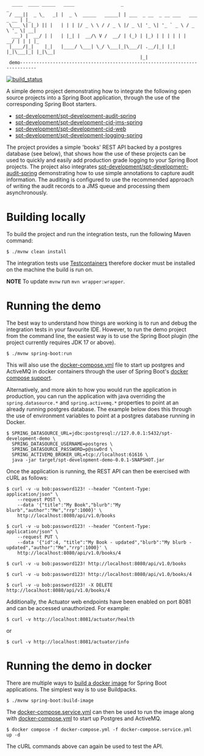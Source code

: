 ````
  ____  ____ _____   ____                 _                                  _   
 / ___||  _ \_   _| |  _ \  _____   _____| | ___  _ __  _ __ ___   ___ _ __ | |_ 
 \___ \| |_) || |   | | | |/ _ \ \ / / _ \ |/ _ \| '_ \| '_ ` _ \ / _ \ '_ \| __|
  ___) |  __/ | |   | |_| |  __/\ V /  __/ | (_) | |_) | | | | | |  __/ | | | |_ 
 |____/|_|    |_|   |____/ \___| \_/ \___|_|\___/| .__/|_| |_| |_|\___|_| |_|\__|
                                                 |_|                                           
 demo----------------------------------------------------------------------------
````

[![build_status](https://github.com/spt-development/spt-development-demo/actions/workflows/build.yml/badge.svg)](https://github.com/spt-development/spt-development-demo/actions)

A simple demo project demonstrating how to integrate the following open source projects into a Spring Boot application,
through the use of the corresponding Spring Boot starters.

* [spt-development/spt-development-audit-spring](https://github.com/spt-development/spt-development-audit-spring)
* [spt-development/spt-development-cid-jms-spring](https://github.com/spt-development/spt-development-cid-jms-spring)
* [spt-development/spt-development-cid-web](https://github.com/spt-development/spt-development-cid-web)
* [spt-development/spt-development-logging-spring](https://github.com/spt-development/spt-development-logging-spring)

The project provides a simple 'books' REST API backed by a postgres database (see below), that shows how the use of these 
projects can be used to quickly and easily add production grade logging to your Spring Boot projects. The project also 
integrates [spt-development/spt-development-audit-spring](https://github.com/spt-development/spt-development-audit-spring)
demonstrating how to use simple annotations to capture audit information. The auditing is configured to use the 
recommended approach of writing the audit records to a JMS queue and processing them asynchronously.

Building locally
================

To build the project and run the integration tests, run the following Maven command:

```shell
$ ./mvnw clean install
```

The integration tests use [Testcontainers](https://www.testcontainers.org/) therefore docker must be installed on the
machine the build is run on.

**NOTE** To update `mvnw` run `mvn wrapper:wrapper`.

Running the demo
================

The best way to understand how things are working is to run and debug the integration tests in your favourite IDE. However, 
to run the demo project from the command line, the easiest way is to use the Spring Boot plugin (the project currently requires
JDK 17 or above).

```shell
$ ./mvnw spring-boot:run
```

This will also use the [docker-compose.yml](./docker-compose.yml) file to start up postgres and ActiveMQ in docker containers
through the user of Spring Boot's 
[docker compose support](https://docs.spring.io/spring-boot/docs/current/reference/html/features.html#features.docker-compose).

Alternatively, and more akin to how you would run the application in production, you can run the application with java overriding the
`spring.datasource.*` and `spring.activemq.*` properties to point at an already running postgres database. The example below does this 
through the use of environment variables to point at a postgres database running in Docker.

```shell
$ SPRING_DATASOURCE_URL=jdbc:postgresql://127.0.0.1:5432/spt-development-demo \
  SPRING_DATASOURCE_USERNAME=postgres \
  SPRING_DATASOURCE_PASSWORD=p@ssw0rd \
  SPRING_ACTIVEMQ_BROKER_URL=tcp://localhost:61616 \
  java -jar target/spt-development-demo-0.0.1-SNAPSHOT.jar 
```

Once the application is running, the REST API can then be exercised with cURL as follows:

```shell
$ curl -v -u bob:password123! --header "Content-Type: application/json" \
    --request POST \
    --data '{"title":"My Book","blurb":"My blurb","author":"Me","rrp":1000}' \
    http://localhost:8080/api/v1.0/books
```
```shell
$ curl -v -u bob:password123! --header "Content-Type: application/json" \
    --request PUT \
    --data '{"id":4, "title":"My Book - updated","blurb":"My blurb - updated","author":"Me","rrp":1000}' \
    http://localhost:8080/api/v1.0/books/4
```
```shell
$ curl -v -u bob:password123! http://localhost:8080/api/v1.0/books
```
```shell
$ curl -v -u bob:password123! http://localhost:8080/api/v1.0/books/4
```
```shell
$ curl -v -u bob:password123! -X DELETE http://localhost:8080/api/v1.0/books/4
```
Additionally, the Actuator web endpoints have been enabled on port 8081 and can be accessed unauthorized. For example:

```shell
$ curl -v http://localhost:8081/actuator/health
```
or
```shell
$ curl -v http://localhost:8081/actuator/info
```

Running the demo in docker
==========================

There are multiple ways to [build a docker image](https://www.baeldung.com/spring-boot-docker-images) for Spring Boot 
applications. The simplest way is to use Buildpacks.

```shell
$ ./mvnw spring-boot:build-image
```
The [docker-compose.service.yml](./docker-compose.service.yml) can then be used to run the image along with 
[docker-compose.yml](./docker-compose.yml) to start up Postgres and ActiveMQ.

```shell
$ docker compose -f docker-compose.yml -f docker-compose.service.yml up -d
```
The cURL commands above can again be used to test the API.